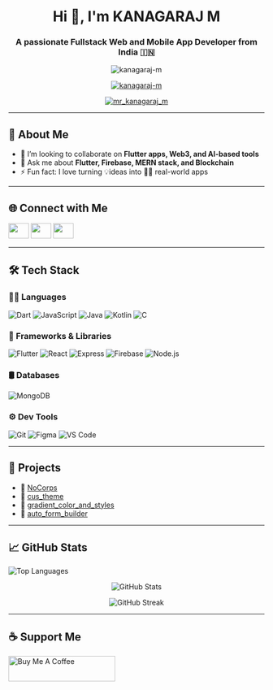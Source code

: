 <h1 align="center">Hi 👋, I'm KANAGARAJ M</h1>
<h3 align="center">A passionate Fullstack Web and Mobile App Developer from India 🇮🇳</h3>

<p align="center">
  <img src="https://komarev.com/ghpvc/?username=kanagaraj-m&label=Profile%20views&color=0e75b6&style=flat" alt="kanagaraj-m" />
</p>

<p align="center">
  <a href="https://github.com/ryo-ma/github-profile-trophy">
    <img src="https://github-profile-trophy.vercel.app/?username=kanagaraj-m&theme=onedark" alt="kanagaraj-m" />
  </a>
</p>

<p align="center">
  <a href="https://twitter.com/mr_kanagaraj_m" target="_blank">
    <img src="https://img.shields.io/twitter/follow/mr_kanagaraj_m?logo=twitter&style=for-the-badge" alt="mr_kanagaraj_m" />
  </a>
</p>

---

## 🚀 About Me

- 👯 I’m looking to collaborate on **Flutter apps, Web3, and AI-based tools**
- 💬 Ask me about **Flutter, Firebase, MERN stack, and Blockchain**
- ⚡ Fun fact: I love turning 💡ideas into 🧑‍💻 real-world apps

---

## 🌐 Connect with Me

<p align="left">
  <a href="https://twitter.com/mr_kanagaraj_m" target="_blank"><img src="https://raw.githubusercontent.com/rahuldkjain/github-profile-readme-generator/master/src/images/icons/Social/twitter.svg" height="30" width="40" /></a>
  <a href="https://www.linkedin.com/in/kanagaraj-m-b86439227/" target="_blank"><img src="https://raw.githubusercontent.com/rahuldkjain/github-profile-readme-generator/master/src/images/icons/Social/linked-in-alt.svg" height="30" width="40" /></a>
  <a href="https://www.instagram.com/kanagaraj.m_mkr/" target="_blank"><img src="https://raw.githubusercontent.com/rahuldkjain/github-profile-readme-generator/master/src/images/icons/Social/instagram.svg" height="30" width="40" /></a>
</p>

---

## 🛠️ Tech Stack

### 👨‍💻 Languages
![Dart](https://img.shields.io/badge/Dart-0175C2?style=for-the-badge&logo=dart&logoColor=white)
![JavaScript](https://img.shields.io/badge/JavaScript-F7DF1E?style=for-the-badge&logo=javascript&logoColor=black)
![Java](https://img.shields.io/badge/Java-ED8B00?style=for-the-badge&logo=java&logoColor=white)
![Kotlin](https://img.shields.io/badge/Kotlin-0095D5?style=for-the-badge&logo=kotlin&logoColor=white)
![C](https://img.shields.io/badge/C-00599C?style=for-the-badge&logo=c&logoColor=white)

### 🧰 Frameworks & Libraries
![Flutter](https://img.shields.io/badge/Flutter-02569B?style=for-the-badge&logo=flutter&logoColor=white)
![React](https://img.shields.io/badge/React-20232A?style=for-the-badge&logo=react&logoColor=61DAFB)
![Express](https://img.shields.io/badge/Express.js-404D59?style=for-the-badge)
![Firebase](https://img.shields.io/badge/Firebase-ffca28?style=for-the-badge&logo=firebase&logoColor=black)
![Node.js](https://img.shields.io/badge/Node.js-339933?style=for-the-badge&logo=nodedotjs&logoColor=white)

### 🛢️ Databases
![MongoDB](https://img.shields.io/badge/MongoDB-4EA94B?style=for-the-badge&logo=mongodb&logoColor=white)

### ⚙️ Dev Tools
![Git](https://img.shields.io/badge/Git-F05032?style=for-the-badge&logo=git&logoColor=white)
![Figma](https://img.shields.io/badge/Figma-000000?style=for-the-badge&logo=figma&logoColor=white)
![VS Code](https://img.shields.io/badge/VSCode-007ACC?style=for-the-badge&logo=visual-studio-code&logoColor=white)

---

## 💼 Projects

- 🔗 [NoCorps](https://nocorps.org/)
- 🔗 [cus_theme](https://pub.dev/packages/cus_theme)
- 🔗 [gradient_color_and_styles](https://pub.dev/packages/gradient_color_and_styles)
- 🔗 [auto_form_builder](https://pub.dev/packages/auto_form_builder)

---

## 📈 GitHub Stats

<p align="left">
  <img src="https://github-readme-stats.vercel.app/api/top-langs?username=kanagaraj-m&show_icons=true&locale=en&layout=compact" alt="Top Languages" />
</p>

<p align="center">
  <img src="https://github-readme-stats.vercel.app/api?username=kanagaraj-m&show_icons=true&locale=en" alt="GitHub Stats" />
</p>

<p align="center">
  <img src="https://github-readme-streak-stats.herokuapp.com/?user=kanagaraj-m" alt="GitHub Streak" />
</p>

---

## ☕ Support Me

<p>
  <a href="https://buymeacoffee.com/mkrcreations" target="_blank">
    <img src="https://cdn.buymeacoffee.com/buttons/v2/default-yellow.png" height="50" width="210" alt="Buy Me A Coffee" />
  </a>
</p>
